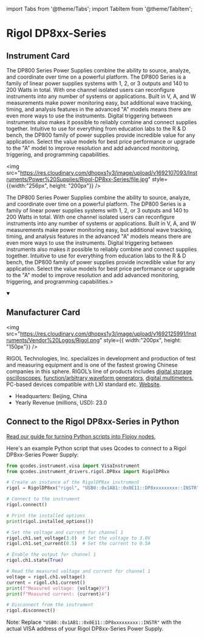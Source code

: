 
import Tabs from '@theme/Tabs';
import TabItem from '@theme/TabItem';

# Rigol DP8xx-Series

## Instrument Card

<div className="flex">

<div>

The DP800 Series Power Supplies combine the ability to source, analyze, and coordinate over time on a powerful platform. The DP800 Series is a family of linear power supplies systems with 1, 2, or 3 outputs and 140 to 200 Watts in total. With one channel isolated users can reconfigure instruments into any number of systems or applications. Built in V, A, and W measurements make power monitoring easy, but additional wave tracking, timing, and analysis features in the advanced "A" models means there are even more ways to use the instruments. Digital triggering between instruments also makes it possible to reliably combine and connect supplies together. Intuitive to use for everything from education labs to the R & D bench, the DP800 family of power supplies provide incredible value for any application. Select the value models for best price performance or upgrade to the "A" model to improve resolution and add advanced monitoring, triggering, and programming capabilities.

</div>

<img src="https://res.cloudinary.com/dhopxs1y3/image/upload/v1692107093/Instruments/Power%20Supplies/Rigol-DP8xx-Series/file.jpg" style={{width:"256px", height: "200px"}} />

</div>

The DP800 Series Power Supplies combine the ability to source, analyze, and coordinate over time on a powerful platform. The DP800 Series is a family of linear power supplies systems with 1, 2, or 3 outputs and 140 to 200 Watts in total. With one channel isolated users can reconfigure instruments into any number of systems or applications. Built in V, A, and W measurements make power monitoring easy, but additional wave tracking, timing, and analysis features in the advanced "A" models means there are even more ways to use the instruments. Digital triggering between instruments also makes it possible to reliably combine and connect supplies together. Intuitive to use for everything from education labs to the R & D bench, the DP800 family of power supplies provide incredible value for any application. Select the value models for best price performance or upgrade to the "A" model to improve resolution and add advanced monitoring, triggering, and programming capabilities.>

<details open>
<summary><h2>Manufacturer Card</h2></summary>

<img src="https://res.cloudinary.com/dhopxs1y3/image/upload/v1692125991/Instruments/Vendor%20Logos/Rigol.png" style={{ width:"200px", height: "150px"}} />

RIGOL Technologies, Inc. specializes in development and production of test and measuring equipment and is one of the fastest growing Chinese companies in this sphere.
RIGOL’s line of products includes [digital storage oscilloscopes](https://www.tmatlantic.com/e-store/index.php?SECTION_ID=227), [function/arbitrary waveform generators](https://www.tmatlantic.com/e-store/index.php?SECTION_ID=230), [digital multimeters](https://www.tmatlantic.com/e-store/index.php?SECTION_ID=233), PC-based devices compatible with LXI standard etc. <a href="https://www.rigol.com/">Website</a>.

<ul>
  <li>Headquarters: Beijing, China</li>
  <li>Yearly Revenue (millions, USD): 23.0</li>
</ul>
</details>

## Connect to the Rigol DP8xx-Series in Python

[Read our guide for turning Python scripts into Flojoy nodes.](https://docs.flojoy.ai/custom-nodes/creating-custom-node/)


<Tabs>
<TabItem value="Qcodes" label="Qcodes">

Here's an example Python script that uses Qcodes to connect to a Rigol DP8xx-Series Power Supply:

```python
from qcodes.instrument.visa import VisaInstrument
from qcodes.instrument_drivers.rigol.DP8xx import RigolDP8xx

# Create an instance of the RigolDP8xx instrument
rigol = RigolDP8xx("rigol", "USB0::0x1AB1::0x0E11::DP8xxxxxxxxx::INSTR")

# Connect to the instrument
rigol.connect()

# Print the installed options
print(rigol.installed_options())

# Set the voltage and current for channel 1
rigol.ch1.set_voltage(3.0)  # Set the voltage to 3.0V
rigol.ch1.set_current(0.5)  # Set the current to 0.5A

# Enable the output for channel 1
rigol.ch1.state(True)

# Read the measured voltage and current for channel 1
voltage = rigol.ch1.voltage()
current = rigol.ch1.current()
print(f"Measured voltage: {voltage}V")
print(f"Measured current: {current}A")

# Disconnect from the instrument
rigol.disconnect()
```

Note: Replace `"USB0::0x1AB1::0x0E11::DP8xxxxxxxxx::INSTR"` with the actual VISA address of your Rigol DP8xx-Series Power Supply.

</TabItem>
</Tabs>